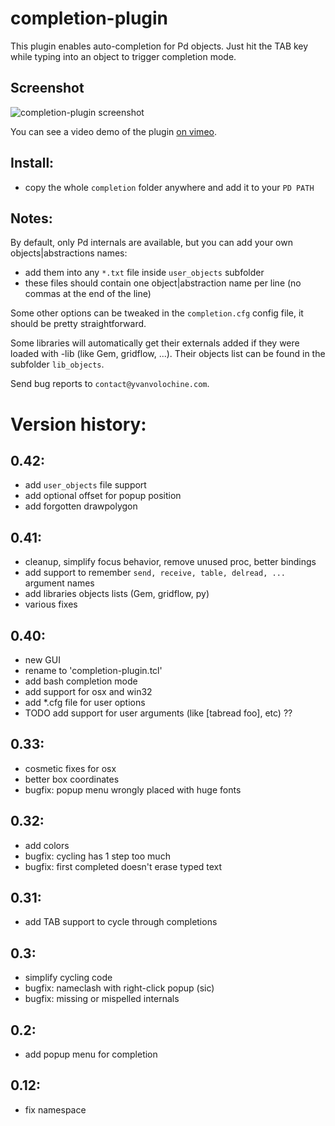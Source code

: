 # completion-plugin

This plugin enables auto-completion for Pd objects.
Just hit the TAB key while typing into an object to trigger completion mode.

## Screenshot

![completion-plugin screenshot](http://www.yvanvolochine.com/media/images/completion_new.gif)

You can see a video demo of the plugin [on vimeo](https://vimeo.com/23557543).

## Install:

 - copy the whole `completion` folder anywhere and add it to your `PD PATH`

## Notes:

By default, only Pd internals are available, but you can add your own
objects|abstractions names:

 - add them into any `*.txt` file inside
 `user_objects` subfolder
 - these files should contain one object|abstraction name per line (no commas at the end of the
line)

Some other options can be tweaked in the `completion.cfg` config file, it should
be pretty straightforward.

Some libraries will automatically get their externals added if they were loaded
with -lib (like Gem, gridflow, ...).
Their objects list can be found in the subfolder `lib_objects`.

Send bug reports to `contact@yvanvolochine.com`.

# Version history:

## 0.42:

 - add `user_objects` file support
 - add optional offset for popup position
 - add forgotten drawpolygon

## 0.41:

 - cleanup, simplify focus behavior, remove unused proc, better bindings
 - add support to remember `send, receive, table, delread, ...` argument names
 - add libraries objects lists (Gem, gridflow, py)
 - various fixes

## 0.40:

 - new GUI
 - rename to 'completion-plugin.tcl'
 - add bash completion mode
 - add support for osx and win32
 - add *.cfg file for user options
 - TODO add support for user arguments (like [tabread foo], etc) ??

## 0.33:

 - cosmetic fixes for osx
 - better box coordinates
 - bugfix: popup menu wrongly placed with huge fonts

## 0.32:

 - add colors
 - bugfix: cycling has 1 step too much
 - bugfix: first completed doesn't erase typed text

## 0.31:

 - add TAB support to cycle through completions

## 0.3:

 - simplify cycling code
 - bugfix: nameclash with right-click popup (sic)
 - bugfix: missing or mispelled internals

## 0.2:

 - add popup menu for completion

## 0.12:

 - fix namespace
